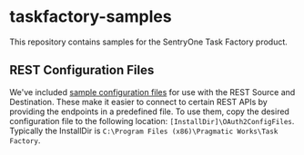 # taskfactory-samples
This repository contains samples for the SentryOne Task Factory product.

## REST Configuration Files 
We've included [sample configuration files](/rest/configs/) for use with the REST Source and Destination. 
These make it easier to connect 
to certain REST APIs by providing the endpoints in a predefined file. To use them, copy the desired configuration file
to the following location: `[InstallDir]\OAuth2ConfigFiles`. Typically the InstallDir is 
`C:\Program Files (x86)\Pragmatic Works\Task Factory`.
